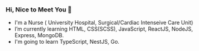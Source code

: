 ### Hi, Nice to Meet You 💖
 * I'm a Nurse ( University Hospital, Surgical/Cardiac Intenseive Care Unit)
 * I’m currently learning HTML, CSS(SCSS), JavaScript, ReactJS, NodeJS, Express, MongoDB.
 * I'm going to learn TypeScript, NestJS, Go.
<!--
**Bless34/Bless34** is a ✨ _special_ ✨ repository because its `README.md` (this file) appears on your GitHub profile.

Here are some ideas to get you started:

- 🔭 I’m currently working on ...
- 🌱 I’m currently learning ...
- 👯 I’m looking to collaborate on ...
- 🤔 I’m looking for help with ...
- 💬 Ask me about ...
- 📫 How to reach me: ...
- 😄 Pronouns: ...
- ⚡ Fun fact: ...
-->
